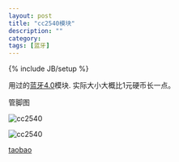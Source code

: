 ```yaml
---
layout: post
title: "cc2540模块"
description: ""
category: 
tags: [蓝牙]
---
```

{% include JB/setup %}

用过的[蓝牙4.0](bluetooth-4.0.html)模块. 实际大小大概比1元硬币长一点。

管脚图

![cc2540](http://ww4.sinaimg.cn/large/a74eed94jw1e0t3mny02dj.jpg)

![cc2540](http://ww3.sinaimg.cn/large/a74e55b4jw1e0t3nh2jhsj.jpg)


[taobao](http://item.taobao.com/item.htm?id=19972744299)
